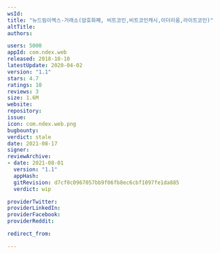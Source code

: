 ```yaml
---
wsId: 
title: "뉴드림이엑스-거래소(암호화폐, 비트코인,비트코인캐시,이더리움,라이트코인)"
altTitle: 
authors:

users: 5000
appId: com.ndex.web
released: 2018-10-10
latestUpdate: 2020-04-02
version: "1.1"
stars: 4.7
ratings: 10
reviews: 3
size: 1.6M
website: 
repository: 
issue: 
icon: com.ndex.web.png
bugbounty: 
verdict: stale
date: 2021-08-17
signer: 
reviewArchive:
- date: 2021-08-01
  version: "1.1"
  appHash: 
  gitRevision: d7cf0c0967057bb9f06fb8ec6cbf1097fe1da885
  verdict: wip

providerTwitter: 
providerLinkedIn: 
providerFacebook: 
providerReddit: 

redirect_from:

---
```



